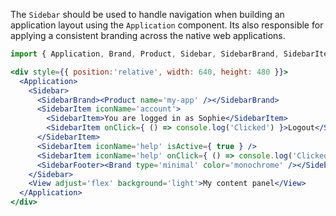 The `Sidebar` should be used to handle navigation when building an application layout using the `Application` component. Its also responsible for applying a consistent branding across the native web applications.

```jsx
import { Application, Brand, Product, Sidebar, SidebarBrand, SidebarItem, SidebarFooter, View } from 'thenativeweb-ux';

<div style={{ position:'relative', width: 640, height: 480 }}>
  <Application>
    <Sidebar>
      <SidebarBrand><Product name='my-app' /></SidebarBrand>
      <SidebarItem iconName='account'>
        <SidebarItem>You are logged in as Sophie</SidebarItem>
        <SidebarItem onClick={ () => console.log('Clicked') }>Logout</SidebarItem>
      </SidebarItem>
      <SidebarItem iconName='help' isActive={ true } />
      <SidebarItem iconName='help' onClick={ () => console.log('Clicked') } />
      <SidebarFooter><Brand type='minimal' color='monochrome' /></SidebarFooter>
    </Sidebar>
    <View adjust='flex' background='light'>My content panel</View>
  </Application>
</div>
```

